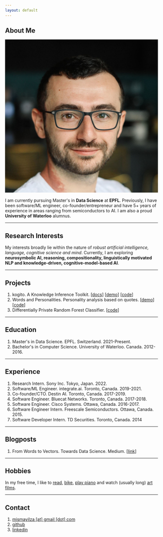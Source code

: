 ```yaml
---
layout: default
---
```

## About Me

<img class="profile-picture" src="profile-picture.jpeg">

I am currently pursuing Master's in **Data Science** at **EPFL**. Previously, I have been software/ML engineer, co-founder/entrepreneur and have 5+ years of experience in areas ranging from semiconductors to AI. I am also a proud **University of Waterloo** alumnus.


--- 

## Research Interests

My interests broadly lie within the nature of *robust artificial intelligence, language, cognitive science and mind*. Currently, I am exploring **neurosymbolic AI, reasoning, compositionality, linguistically motivated NLP and knowledge-driven, cognitive-model-based AI**.  


--- 

## Projects
1. kogito. A Knowledge Inference Toolkit. [[docs](https://kogito.readthedocs.io)] [[demo](https://kogito.live)] [[code](https://github.com/epfl-nlp/kogito)]
2. Words and Personalities. Personality analysis based on quotes. [[demo](https://mismayil.github.io/words-personalities)] [[code](https://github.com/mismayil/words-personalities)]
3. Differentially Private Random Forest Classifier. [[code](https://github.com/IBM/differential-privacy-library/releases/tag/0.5.0)]

---

## Education

1. Master's in Data Science. EPFL. Switzerland. 2021-Present.
2. Bachelor's in Computer Science. University of Waterloo. Canada. 2012-2016.


--- 

## Experience

1. Research Intern. Sony Inc. Tokyo, Japan. 2022.
2. Software/ML Engineer. integrate.ai. Toronto, Canada. 2019-2021.
3. Co-founder/CTO. Destin AI. Toronto, Canada. 2017-2019.
3. Software Engineer. Bluecat Networks. Toronto, Canada. 2017-2018.
4. Software Engineer. Cisco Systems. Ottawa, Canada. 2016-2017.
5. Software Engineer Intern. Freescale Semiconductors. Ottawa, Canada. 2015.
6. Software Developer Intern. TD Securities. Toronto, Canada. 2014

---

## Blogposts
1. From Words to Vectors. Towards Data Science. Medium. [[link](https://medium.com/towards-data-science/from-words-to-vectors-e24f0977193e)]

---

## Hobbies
In my free time, I like to [read](https://www.goodreads.com/user/show/34889251-mete-ismayil), [bike](https://www.strava.com/athletes/33241990), [play piano](https://youtube.com/playlist?list=PLWgqALhmmentLA30W40VUV6HXOHH0n6z-) and watch (usually long) [art films](https://www.imdb.com/list/ls510629744/).

---


## Contact
1. [mismayilza [at] gmail [dot] com](mailto:)
2. [github](https://github.com/mismayil)
3. [linkedin](https://www.linkedin.com/in/mismayilzada)
